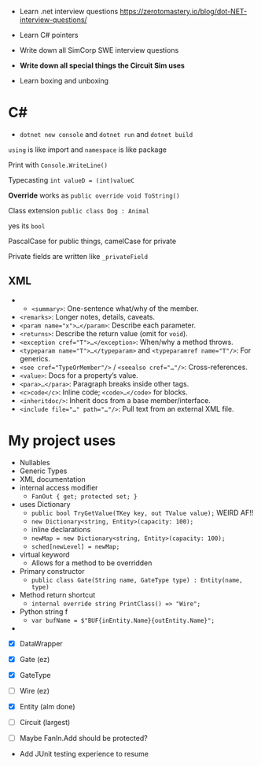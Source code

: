 - Learn .net interview questions https://zerotomastery.io/blog/dot-NET-interview-questions/
- Learn C# pointers
- Write down all SimCorp SWE interview questions
- **Write down all special things the Circuit Sim uses**

- Learn boxing and unboxing
# C\#

- `dotnet new console` and `dotnet run` and `dotnet build`

`using` is like import and `namespace` is like package

Print with `Console.WriteLine()`

Typecasting `int valueD = (int)valueC`

**Override** works as `public override void ToString()`

Class extension `public class Dog : Animal`

yes its `bool`


PascalCase for public things, camelCase for private

Private fields are written like `_privateField`


## XML
- - `<summary>`: One-sentence what/why of the member.
- `<remarks>`: Longer notes, details, caveats.
- `<param name="x">…</param>`: Describe each parameter.
- `<returns>`: Describe the return value (omit for `void`).
- `<exception cref="T">…</exception>`: When/why a method throws.
- `<typeparam name="T">…</typeparam>` and `<typeparamref name="T"/>`: For generics.
- `<see cref="TypeOrMember"/>` / `<seealso cref="…"/>`: Cross-references.
- `<value>`: Docs for a property’s value.
- `<para>…</para>`: Paragraph breaks inside other tags.
- `<c>code</c>`: Inline code; `<code>…</code>` for blocks.
- `<inheritdoc/>`: Inherit docs from a base member/interface.
- `<include file="…" path="…"/>`: Pull text from an external XML file.
# My project uses


 

- Nullables
- Generic Types
- XML documentation
- internal access modifier
	- `FanOut { get; protected set; }`
- uses Dictionary
	- `public bool TryGetValue(TKey key, out TValue value);` WEIRD AF!!
	- `new Dictionary<string, Entity>(capacity: 100);`
	- inline declarations 
	- `newMap = new Dictionary<string, Entity>(capacity: 100);`
	- `sched[newLevel] = newMap;`
- virtual keyword
	- Allows for a method to be overridden
- Primary constructor 
	- `public class Gate(String name, GateType type) : Entity(name, type)`
- Method return shortcut
	- `internal override string PrintClass() => "Wire";`
- Python string f
	- `var bufName = $"BUF{inEntity.Name}{outEntity.Name}";`
- 

- [x] DataWrapper
- [x] Gate (ez)
- [x] GateType
- [ ] Wire (ez)
- [x] Entity (alm done)
- [ ] Circuit (largest)

- [ ] Maybe FanIn.Add should be protected?





- Add JUnit testing experience to resume